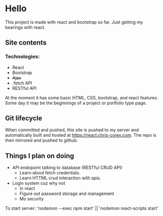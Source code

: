 # Hello

This project is made with react and bootstrap so far. Just getting my bearings with react.

## Site contents

### Technologies:

- React
- Bootstrap
- ~~Ajax~~
- .fetch API
- RESTful API

At the moment it has some basic HTML, CSS, bootstrap, and react features. Some day it may be the beginnings of a project or portfolio type page.

## Git lifecycle

When committed and pushed, this site is pushed to my server and automatically built and hosted at https://react.chris-corey.com. The repo is then mirrored and pushed to github.

## Things I plan on doing

- API endopoint talking to database (RESTful CRUD API)
  - Learn about fetch credentials.
  - Learn HTTML crud interaction with apis.
- Login system cuz why not
  - In react
  - Figure out password storage and management
  - Mo security

To start server: 'nodemon --exec npm start' || 'nodemon react-scripts start'